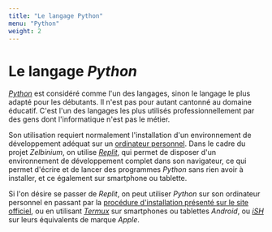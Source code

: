 ```yaml
---
title: "Le langage Python"
menu: "Python"
weight: 2
---
```


# Le langage *Python*

[*Python*](https://fr.wikipedia.org/wiki/Python_(langage)) est considéré comme l'un des langages, sinon le langage le plus adapté pour les débutants. Il n'est pas pour autant cantonné au domaine éducatif. C'est l'un des langages les plus utilisés professionnellement par des gens dont l'informatique n'est pas le métier.

Son utilisation requiert normalement l'installation d'un environnement de développement adéquat sur un [ordinateur personnel](https://fr.wikipedia.org/wiki/Ordinateur_personnel). Dans le cadre du projet *Zelbinium*, on utilise [*Replit*](../replit), qui permet de disposer d'un environnement de développement complet dans son navigateur, ce qui permet d'écrire et de lancer des programmes *Python* sans rien avoir à installer, et ce également sur smartphone ou tablette.

Si l'on désire se passer de *Replit*, on peut utiliser *Python* sur son ordinateur personnel en passant par la [procédure d'installation présenté sur le site officiel](https://wiki.python.org/moin/BeginnersGuide/Download), ou en utilisant [*Termux*](../termux) sur smartphones ou tablettes *Android*, ou [*iSH*](../ish) sur leurs équivalents de marque *Apple*.